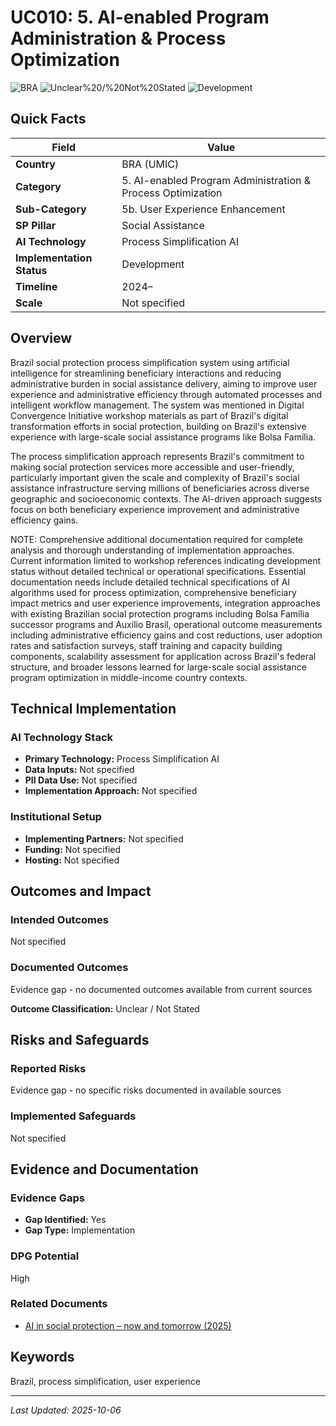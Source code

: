 # UC010: 5. AI-enabled Program Administration & Process Optimization

![BRA](https://img.shields.io/badge/BRA-green) ![Unclear%20/%20Not%20Stated](https://img.shields.io/badge/Unclear%20/%20Not%20Stated-blue) ![Development](https://img.shields.io/badge/Development-orange)

## Quick Facts

| Field | Value |
|-------|-------|
| **Country** | BRA (UMIC) |
| **Category** | 5. AI-enabled Program Administration & Process Optimization |
| **Sub-Category** | 5b. User Experience Enhancement |
| **SP Pillar** | Social Assistance |
| **AI Technology** | Process Simplification AI |
| **Implementation Status** | Development |
| **Timeline** | 2024– |
| **Scale** | Not specified |

## Overview

Brazil social protection process simplification system using artificial intelligence for streamlining beneficiary interactions and reducing administrative burden in social assistance delivery, aiming to improve user experience and administrative efficiency through automated processes and intelligent workflow management. The system was mentioned in Digital Convergence Initiative workshop materials as part of Brazil's digital transformation efforts in social protection, building on Brazil's extensive experience with large-scale social assistance programs like Bolsa Família.

The process simplification approach represents Brazil's commitment to making social protection services more accessible and user-friendly, particularly important given the scale and complexity of Brazil's social assistance infrastructure serving millions of beneficiaries across diverse geographic and socioeconomic contexts. The AI-driven approach suggests focus on both beneficiary experience improvement and administrative efficiency gains.

NOTE: Comprehensive additional documentation required for complete analysis and thorough understanding of implementation approaches. Current information limited to workshop references indicating development status without detailed technical or operational specifications. Essential documentation needs include detailed technical specifications of AI algorithms used for process optimization, comprehensive beneficiary impact metrics and user experience improvements, integration approaches with existing Brazilian social protection programs including Bolsa Família successor programs and Auxílio Brasil, operational outcome measurements including administrative efficiency gains and cost reductions, user adoption rates and satisfaction surveys, staff training and capacity building components, scalability assessment for application across Brazil's federal structure, and broader lessons learned for large-scale social assistance program optimization in middle-income country contexts.

## Technical Implementation

### AI Technology Stack
- **Primary Technology:** Process Simplification AI
- **Data Inputs:** Not specified
- **PII Data Use:** Not specified
- **Implementation Approach:** Not specified

### Institutional Setup
- **Implementing Partners:** Not specified
- **Funding:** Not specified
- **Hosting:** Not specified

## Outcomes and Impact

### Intended Outcomes
Not specified

### Documented Outcomes
Evidence gap - no documented outcomes available from current sources

**Outcome Classification:** Unclear / Not Stated

## Risks and Safeguards

### Reported Risks
Evidence gap - no specific risks documented in available sources

### Implemented Safeguards
Not specified

## Evidence and Documentation

### Evidence Gaps
- **Gap Identified:** Yes
- **Gap Type:** Implementation

### DPG Potential
High


### Related Documents

- [AI in social protection – now and tomorrow (2025)](../../documents/policy-institutional-reports/D003.md)

## Keywords
Brazil, process simplification, user experience

---
*Last Updated: 2025-10-06*
